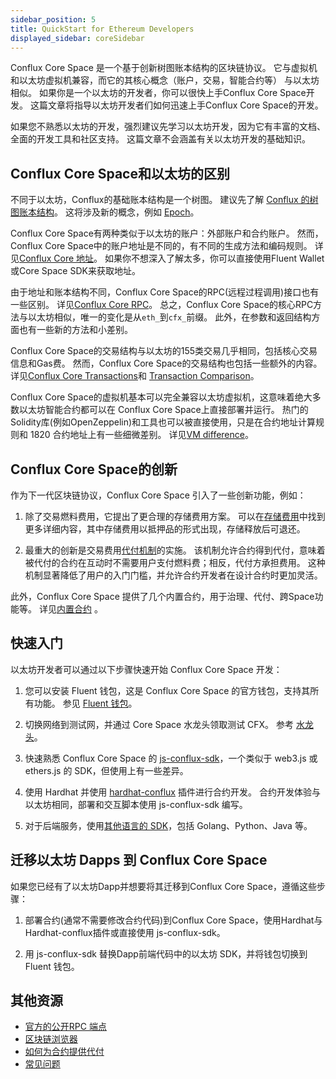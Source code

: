 ```yaml
---
sidebar_position: 5
title: QuickStart for Ethereum Developers
displayed_sidebar: coreSidebar
---
```


Conflux Core Space 是一个基于创新树图账本结构的区块链协议。 它与虚拟机和以太坊虚拟机兼容，而它的其核心概念（账户，交易，智能合约等） 与以太坊相似。 如果你是一个以太坊的开发者，你可以很快上手Conflux Core Space开发。 这篇文章将指导以太坊开发者们如何迅速上手Conflux Core Space的开发。

如果您不熟悉以太坊的开发，强烈建议先学习以太坊开发，因为它有丰富的文档、全面的开发工具和社区支持。 这篇文章不会涵盖有关以太坊开发的基础知识。

## Conflux Core Space和以太坊的区别

不同于以太坊，Conflux的基础账本结构是一个树图。 建议先了解 [Conflux 的树图账本结构](/docs/general/conflux-basics/consensus-mechanisms/proof-of-work/tree-graph)。 这将涉及新的概念，例如 [Epoch](/docs/general/conflux-basics/glossary#epoch)。

Conflux Core Space有两种类似于以太坊的账户：外部账户和合约账户。 然而，Conflux Core Space中的账户地址是不同的，有不同的生成方法和编码规则。 详见[Conflux Core 地址](/docs/core/core-space-basics/address)。 如果你不想深入了解太多，你可以直接使用Fluent Wallet或Core Space SDK来获取地址。

由于地址和账本结构不同，Conflux Core Space的RPC(远程过程调用)接口也有一些区别。 详见[Conflux Core RPC](/docs/core/build/json-rpc/cfx-namespace)。 总之，Conflux Core Space的核心RPC方法与以太坊相似，唯一的变化是从`eth_`到`cfx_`前缀。 此外，在参数和返回结构方面也有一些新的方法和小差别。

Conflux Core Space的交易结构与以太坊的155类交易几乎相同，包括核心交易信息和Gas费。 然而，Conflux Core Space的交易结构也包括一些额外的内容。 详见[Conflux Core Transactions](/docs/core/core-space-basics/transactions/overview)和 [Transaction Comparison](/docs/core/core-space-basics/transactions/faqs#whats-the-differences-between-ethereum-155-transaction-and-core-space-transaction)。

Conflux Core Space的虚拟机基本可以完全兼容以太坊虚拟机，这意味着绝大多数以太坊智能合约都可以在 Conflux Core Space上直接部署并运行。 热门的Solidity库(例如OpenZeppelin)和工具也可以被直接使用，只是在合约地址计算规则和 1820 合约地址上有一些细微差别。 详见[VM difference](/docs/core/core-space-basics/vm-difference)。

## Conflux Core Space的创新

作为下一代区块链协议，Conflux Core Space 引入了一些创新功能，例如：

1. 除了交易燃料费用，它提出了更合理的存储费用方案。 可以在[存储费用](/docs/core/core-space-basics/storage)中找到更多详细内容，其中存储费用以抵押品的形式出现，存储释放后可退还。

2. 最重大的创新是交易费用[代付机制](/docs/core/core-space-basics/sponsor-mechanism)的实施。 该机制允许合约得到代付，意味着被代付的合约在互动时不需要用户支付燃料费；相反，代付方承担费用。 这种机制显著降低了用户的入门门槛，并允许合约开发者在设计合约时更加灵活。

此外，Conflux Core Space 提供了几个内置合约，用于治理、代付、跨Space功能等。 详见[内置合约](https://doc.confluxnetwork.org/docs/core/core-space-basics/internal-contracts/) 。

## 快速入门

以太坊开发者可以通过以下步骤快速开始 Conflux Core Space 开发：

1. 您可以安装 Fluent 钱包，这是 Conflux Core Space 的官方钱包，支持其所有功能。 参见 [Fluent 钱包](https://fluentwallet.com/)。

2. 切换网络到测试网，并通过 Core Space 水龙头领取测试 CFX。 参考 [水龙头](https://faucet.confluxnetwork.org/)。

3. 快速熟悉 Conflux Core Space 的 [js-conflux-sdk](/docs/core/core-developer-quickstart)，一个类似于 web3.js 或 ethers.js 的 SDK，但使用上有一些差异。

4. 使用 Hardhat 并使用 [hardhat-conflux](/docs/core/tutorials/hardhat-conflux-plugin) 插件进行合约开发。 合约开发体验与以太坊相同，部署和交互脚本使用 js-conflux-sdk 编写。

5. 对于后端服务，使用[其他语言的 SDK](/docs/core/build/sdks-and-tools/sdks)，包括 Golang、Python、Java 等。

## 迁移以太坊 Dapps 到 Conflux Core Space

如果您已经有了以太坊Dapp并想要将其迁移到Conflux Core Space，遵循这些步骤：

1. 部署合约(通常不需要修改合约代码)到Conflux Core Space，使用Hardhat与Hardhat-conflux插件或直接使用 js-conflux-sdk。

2. 用 js-conflux-sdk 替换Dapp前端代码中的以太坊 SDK，并将钱包切换到 Fluent 钱包。

## 其他资源

- [官方的公开RPC 端点](/docs/core/conflux_rpcs)
- [区块链浏览器](https://confluxscan.io/)
- [如何为合约提供代付](/docs/core/tutorials/how-to-sponsor-contract)
- [常见问题](/docs/core/FAQs)
